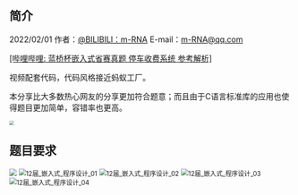 ## 简介

2022/02/01  作者：[@BILIBILI：m-RNA](https://space.bilibili.com/41224928  "@BILIBILI：m-RNA 个人主页")    E-mail：m-RNA@qq.com      

[[哔哩哔哩: 蓝桥杯嵌入式省赛真题 停车收费系统 参考解析]](https://www.bilibili.com/video/BV1L3411E7xC)

视频配套代码，代码风格接近蚂蚁工厂。

本分享比大多数热心网友的分享更加符合题意；而且由于C语言标准库的应用也使得题目更加简单，容错率也更高。

<img src="Doc\image\蓝桥杯嵌入式_视频封面.jpg" style="zoom: 50%;" />



## 题目要求

<img src="Doc\2021_1st\12届_嵌入式_程序设计_00.png" style="zoom:80%;" />

<img src="Doc\2021_1st\12届_嵌入式_程序设计_01.png" alt="12届_嵌入式_程序设计_01" style="zoom:80%;" />

<img src="Doc\2021_1st\12届_嵌入式_程序设计_02.png" alt="12届_嵌入式_程序设计_02" style="zoom:80%;" />

<img src="Doc\2021_1st\12届_嵌入式_程序设计_03.png" alt="12届_嵌入式_程序设计_03" style="zoom:80%;" />

<img src="Doc\2021_1st\12届_嵌入式_程序设计_04.png" alt="12届_嵌入式_程序设计_04" style="zoom:80%;" />
